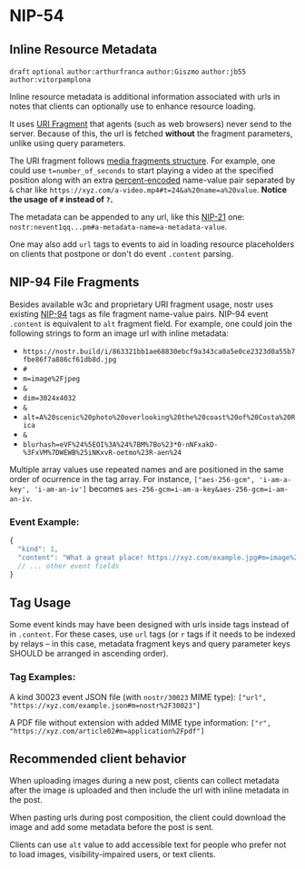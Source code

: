 NIP-54
======

Inline Resource Metadata
------------------------

`draft` `optional` `author:arthurfranca` `author:Giszmo` `author:jb55` `author:vitorpamplona`

Inline resource metadata is additional information associated with urls in notes that clients can optionally use to enhance resource loading.

It uses [URI Fragment](https://en.wikipedia.org/wiki/URI_fragment) that agents (such as web browsers) never send to the server. Because of this, the url is fetched **without** the fragment parameters, unlike using query parameters.

The URI fragment follows [media fragments structure](https://www.w3.org/TR/media-frags/#general-structure). For example, one could use `t=number_of_seconds` to start playing a video at the specified position along with an extra [percent-encoded](https://www.ietf.org/rfc/rfc3986.txt) name-value pair separated by `&` char like `https://xyz.com/a-video.mp4#t=24&a%20name=a%20value`. **Notice the usage of `#` instead of `?`.**

The metadata can be appended to any url, like this [NIP-21](21.md) one: `nostr:nevent1qq...pm#a-metadata-name=a-metadata-value`.

One may also add `url` tags to events to aid in loading resource placeholders on clients that postpone or don't do event `.content` parsing.

## NIP-94 File Fragments

Besides available w3c and proprietary URI fragment usage, nostr uses existing [NIP-94](94.md) tags as file fragment name-value pairs. NIP-94 event `.content` is equivalent to `alt` fragment field. For example, one could join the following strings to form an image url with inline metadata:

- `https://nostr.build/i/863321bb1ae68830ebcf9a343ca0a5e0ce2323d0a55b7fbe86f7a886cf61db8d.jpg`
- `#`
- `m=image%2Fjpeg`
- `&`
- `dim=3024x4032`
- `&`
- `alt=A%20scenic%20photo%20overlooking%20the%20coast%20of%20Costa%20Rica`
- `&`
- `blurhash=eVF%24%5EOI%3A%24%7BM%7Bo%23*0-nNFxakD-%3FxVM%7DWEWB%25iNKxvR-oetmo%23R-aen%24`

Multiple array values use repeated names and are positioned in the same order of ocurrence in the tag array. For instance, `["aes-256-gcm", 'i-am-a-key', 'i-am-an-iv']` becomes `aes-256-gcm=i-am-a-key&aes-256-gcm=i-am-an-iv`.

### Event Example:

```js
{
  "kind": 1,
  "content": "What a great place! https://xyz.com/example.jpg#m=image%2Fjpeg&dim=3024x4032&alt=A%20scenic%20photo%20overlooking%20the%20coast%20of%20Costa%20Rica&blurhash=eVF%24%5EOI%3A%24%7BM%7Bo%23*0-nNFxakD-%3FxVM%7DWEWB%25iNKxvR-oetmo%23R-aen%24`",
  // ... other event fields
}
```

## Tag Usage

Some event kinds may have been designed with urls inside tags instead of in `.content`. For these cases, use `url` tags (or `r` tags if it needs to be indexed by relays – in this case, metadata fragment keys and query parameter keys SHOULD be arranged in ascending order).

### Tag Examples:

A kind 30023 event JSON file (with `nostr/30023` MIME type):
`["url", "https://xyz.com/example.json#m=nostr%2F30023"]`

A PDF file without extension with added MIME type information:
`["r", "https://xyz.com/article02#m=application%2Fpdf"]`

## Recommended client behavior

When uploading images during a new post, clients can collect metadata
after the image is uploaded and then include the url with inline metadata in the post.

When pasting urls during post composition, the client could download the image
and add some metadata before the post is sent.

Clients can use `alt` value to add accessible text for people who prefer not to
load images, visibility-impaired users, or text clients.
